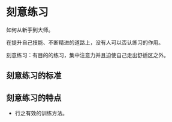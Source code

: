 # 刻意练习

如何从新手到大师。

在提升自己技能、不断精进的道路上，没有人可以否认练习的作用。

刻意练习：有目的的练习，集中注意力并且迫使自己走出舒适区之外。

## 刻意练习的标准

## 刻意练习的特点

- 行之有效的训练方法。

